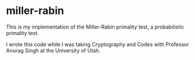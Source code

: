 # miller-rabin

This is my implementation of the Miller-Rabin primality test, a probabilistic primality test.

I wrote this code while I was taking Cryptography and Codes with Professor Anurag Singh at the University of Utah.